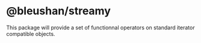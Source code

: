 # @bleushan/streamy

This package will provide a set of functionnal operators on standard iterator compatible objects.